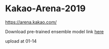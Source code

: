 # Kakao-Arena-2019
https://arena.kakao.com/

Download pre-trained ensemble model link [here](https://drive.google.com/open?id=1oez_YRMno0pw1ps1Wm03n_aPAYsgojJ4)

upload at 01-14
